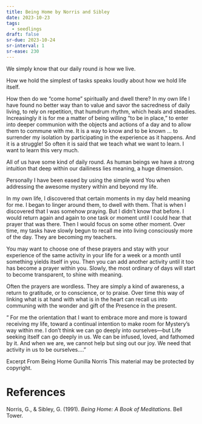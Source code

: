 ```yaml
---
title: Being Home by Norris and Sibley
date: 2023-10-23
tags:
  - seedlings
draft: false
sr-due: 2023-10-24
sr-interval: 1
sr-ease: 230
---
```

We simply know that our daily round _is_ how we live.

How we hold the simplest of tasks speaks loudly about how we hold life itself.

How then do we “come home” spiritually and dwell there? In my own life I have found no better way than to value and savor the sacredness of daily living, to rely on repetition, that humdrum rhythm, which heals and steadies. Increasingly it is for me a matter of being willing “to be in place,” to enter into deeper communion with the objects and actions of a day and to allow them to commune with me. It is a way to know and to be known … to surrender my isolation by participating in the experience as it happens. And it is a struggle! So often it is said that we teach what we want to learn. I want to learn this very much.

All of us have some kind of daily round. As human beings we have a strong intuition that deep within our dailiness lies meaning, a huge dimension.

Personally I have been eased by using the simple word You when addressing the awesome mystery within and beyond my life.

In my own life, I discovered that certain moments in my day held meaning for me. I began to linger around them, to dwell with them. That is when I discovered that I was somehow praying. But I didn’t know that before. I would return again and again to one task or moment until I could hear that prayer that was there. Then I would focus on some other moment. Over time, my tasks have slowly begun to recall me into living consciously more of the day. They are becoming my teachers.

You may want to choose one of these prayers and stay with your experience of the same activity in your life for a week or a month until something yields itself in you. Then you can add another activity until it too has become a prayer within you. Slowly, the most ordinary of days will start to become transparent, to shine with meaning.

Often the prayers are wordless. They are simply a kind of awareness, a return to gratitude, or to conscience, or to praise. Over time this way of linking what is at hand with what is in the heart can recall us into communing with the wonder and gift of the Presence in the present.

“ For me the orientation that I want to embrace more and more is toward receiving my life, toward a continual intention to make room for Mystery’s way within me. I don’t think we can go deeply into ourselves—but Life seeking itself can go deeply in us. We can be infused, loved, and fathomed by it. And when we are, we cannot help but sing out our joy. We need that activity in us to be ourselves.…”

Excerpt From
Being Home
Gunilla Norris
This material may be protected by copyright.


# References

Norris, G., & Sibley, G. (1991). _Being Home: A Book of Meditations_. Bell Tower.